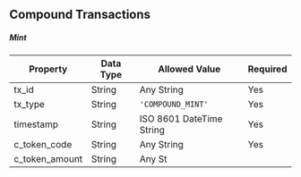 ## Compound Transactions


##### Mint

Property | Data Type | Allowed Value | Required
------------ | ------------- | ------------- | -------------
tx_id | String | Any String | Yes
tx_type | String | `'COMPOUND_MINT'` | Yes
timestamp | String | ISO 8601 DateTime String | Yes
c_token_code | String | Any String | Yes
c_token_amount | String | Any St